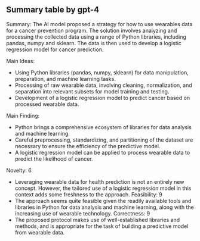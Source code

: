 ## Summary table by gpt-4
Summary: 
The AI model proposed a strategy for how to use wearables data for a cancer prevention program. The solution involves analyzing and processing the collected data using a range of Python libraries, including pandas, numpy and sklearn. The data is then used to develop a logistic regression model for cancer prediction.

Main Ideas: 
- Using Python libraries (pandas, numpy, sklearn) for data manipulation, preparation, and machine learning tasks.
- Processing of raw wearable data, involving cleaning, normalization, and separation into relevant subsets for model training and testing.
- Development of a logistic regression model to predict cancer based on processed wearable data.

Main Finding: 
- Python brings a comprehensive ecosystem of libraries for data analysis and machine learning.
- Careful preprocessing, standardizing, and partitioning of the dataset are necessary to ensure the efficiency of the predictive model.
- A logistic regression model can be applied to process wearable data to predict the likelihood of cancer.

Novelty: 6 
- Leveraging wearable data for health prediction is not an entirely new concept. However, the tailored use of a logistic regression model in this context adds some freshness to the approach.
Feasibility: 9
- The approach seems quite feasible given the readily available tools and libraries in Python for data analysis and machine learning, along with the increasing use of wearable technology.
Correctness: 9
- The proposed protocol makes use of well-established libraries and methods, and is appropriate for the task of building a predictive model from wearable data.